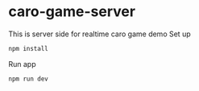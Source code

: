 # caro-game-server
This is server side for realtime caro game demo
Set up
```cmd
npm install
```
Run app
```cmd
npm run dev
```
